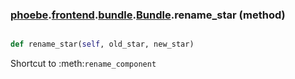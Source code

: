 ### [phoebe](phoebe.md).[frontend](phoebe.frontend.md).[bundle](phoebe.frontend.bundle.md).[Bundle](phoebe.frontend.bundle.Bundle.md).rename_star (method)


```py

def rename_star(self, old_star, new_star)

```



Shortcut to :meth:`rename_component`

